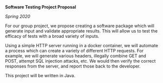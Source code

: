 
**Software Testing Project Proposal**

*Spring 2020*

For our group project, we propose creating a software package which will generate input and validate appropriate results. This will allow us to test the efficacy of tests with a broad variety of inputs.

Using a simple HTTP server running in a docker container, we will automate a process which can create a variety of different HTTP requests. For example, we will generate various headers, illegally combine GET and POST, attempt SQL injection attacks, etc. We would then verify the correct responses from the server, and report those back to the developer.

This project will be written in Java.
